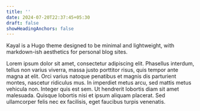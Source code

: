 ```yaml
---
title: ''
date: 2024-07-20T22:37:45+05:30
draft: false
showHeadingAnchors: false
---
```


Kayal is a Hugo theme designed to be minimal and lightweight, with markdown-ish aesthetics for personal blog sites.

Lorem ipsum dolor sit amet, consectetur adipiscing elit. Phasellus interdum, tellus non varius viverra, massa justo porttitor risus, quis tempor ante magna at elit. Orci varius natoque penatibus et magnis dis parturient montes, nascetur ridiculus mus. In imperdiet metus arcu, sed mattis metus vehicula non. Integer quis est sem. Ut hendrerit lobortis diam sit amet malesuada. Quisque lobortis nisi et ipsum aliquam placerat. Sed ullamcorper felis nec ex facilisis, eget faucibus turpis venenatis.
